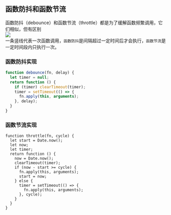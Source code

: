 ## 函数防抖和函数节流   

函数防抖（debounce）和函数节流（throttle）都是为了缓解函数频繁调用，它们相似，但有区别    
![](https://user-gold-cdn.xitu.io/2019/1/25/168848565d65c88b?imageView2/0/w/1280/h/960/format/webp/ignore-error/1)     
一条竖线代表一次函数调用，`函数防抖`是间隔超过一定时间后才会执行，`函数节流`是一定时间段内只执行一次。    
### 函数防抖实现    
```javascript
function debounce(fn, delay) {
  let timer = null;
  return function () {
    if (timer) clearTimeout(timer);
    timer = setTimeout(() => {
      fn.apply(this, arguments);
    }, delay);
  }
}
```    
### 函数节流实现   
```javascrpt
function throttle(fn, cycle) {
  let start = Date.now();
  let now;
  let timer;
  return function () {
    now = Date.now();
    clearTimeout(timer);
    if (now - start >= cycle) {
      fn.apply(this, arguments);
      start = now;
    } else {
      timer = setTimeout(() => {
        fn.apply(this, arguments);
      }, cycle);
    }
  }
}

```